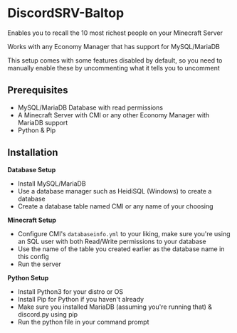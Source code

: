# DiscordSRV-Baltop
 Enables you to recall the 10 most richest people on your Minecraft Server

Works with any Economy Manager that has support for MySQL/MariaDB

This setup comes with some features disabled by default, so you need to manually enable these by uncommenting what it tells you to uncomment

## Prerequisites 
- MySQL/MariaDB Database with read permissions
- A Minecraft Server with CMI or any other Economy Manager with MariaDB support
- Python & Pip

## Installation
**Database Setup**
- Install MySQL/MariaDB
- Use a database manager such as HeidiSQL (Windows) to create a database
- Create a database table named CMI or any name of your choosing

**Minecraft Setup**
- Configure CMI's ``databaseinfo.yml`` to your liking, make sure you're using an SQL user with both Read/Write permissions to your database
 - Use the name of the table you created earlier as the database name in this config
- Run the server

**Python Setup**
- Install Python3 for your distro or OS
- Install Pip for Python if you haven't already
- Make sure you installed MariaDB (assuming you're running that) & discord.py using pip
- Run the python file in your command prompt
